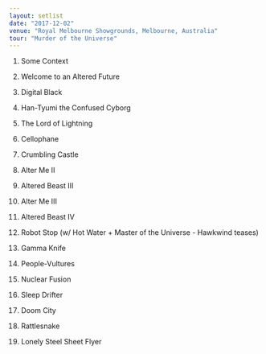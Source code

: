 ```yaml
---
layout: setlist
date: "2017-12-02"
venue: "Royal Melbourne Showgrounds, Melbourne, Australia"
tour: "Murder of the Universe"
---
```



 1. Some Context

 2. Welcome to an Altered Future

 3. Digital Black

 4. Han-Tyumi the Confused Cyborg

 5. The Lord of Lightning

 6. Cellophane

 7. Crumbling Castle

 8. Alter Me II

 9. Altered Beast III

10. Alter Me III

11. Altered Beast IV

12. Robot Stop
    (w/ Hot Water + Master of the Universe - Hawkwind teases)

13. Gamma Knife

14. People-Vultures

15. Nuclear Fusion

16. Sleep Drifter

17. Doom City

18. Rattlesnake

19. Lonely Steel Sheet Flyer


